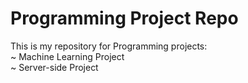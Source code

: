# Programming Project Repo
This is my repository for Programming projects: <br/>
~ Machine Learning Project <br/>
~ Server-side Project <br/>
